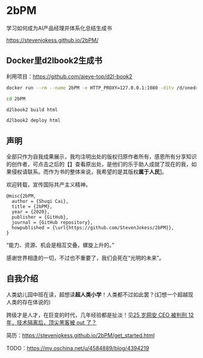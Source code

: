 # 2bPM

学习如何成为AI产品经理并体系化总结生成书

https://stevenjokess.github.io/2bPM/

## Docker里d2lbook2生成书

利用项目：https://github.com/aieye-top/d2l-book2

```bash
docker run --rm --name 2bPM -e HTTP_PROXY=127.0.0.1:1080 -ditv /d/onedrive/Documents/read/2bPM:/d2lbook2/2bPM registry.cn-shanghai.aliyuncs.com/csq-dl/d2l-book2:communism  /bin/bash;docker exec -it 2bPM /bin/bash

cd 2bPM

d2lbook2 build html

d2lbook2 deploy html
```

## 声明

全部只作为自我成果展示，我均注明出处的版权归原作者所有，感恩所有分享知识的创作者，可点击之后的【】查看原出处，是他们的乐于助人成就了现在的我，如果侵权请联系。而作为书的整体来说，我希望的是其版权**属于人民**[1]。

欢迎转载，宣传国际共产主义精神。

```
@misc{2bPM,
  author = {Shuqi Cai},
  title = {2bPM},
  year = {2020},
  publisher = {GitHub},
  journal = {GitHub repository},
  howpublished = {\url{https://github.com/StevenJokess/2bPM}},
}
```

“能力、资源、机会是相互交叠，螺旋上升的。”

感谢世界相逢的一切，不过也不重要了，我们会死在“光明的未来”。

## 自我介绍

人类幼儿园中班在读，超想读**超人类小学**！人类都不过如此罢？(幻想一个超越现人类的存在体说的)

跨级才是人才，在巨变的时代，几年经验都是扯淡！见[25 岁网安 CEO 被判刑 12 年，技术隔离后，顶尖黑客被 out 了？](https://www.infoq.cn/article/DtZRqGpYA1pfzsxtiD0C)

简历：https://stevenjokess.github.io/2bPM/get_started.html

[1]: https://www.bilibili.com/video/BV13b41117AU?p=1&share_medium=android&share_plat=android&share_source=COPY&share_tag=s_i&timestamp=1607577815&unique_k=cGtmx5
TODO：https://my.oschina.net/u/4584889/blog/4394219
